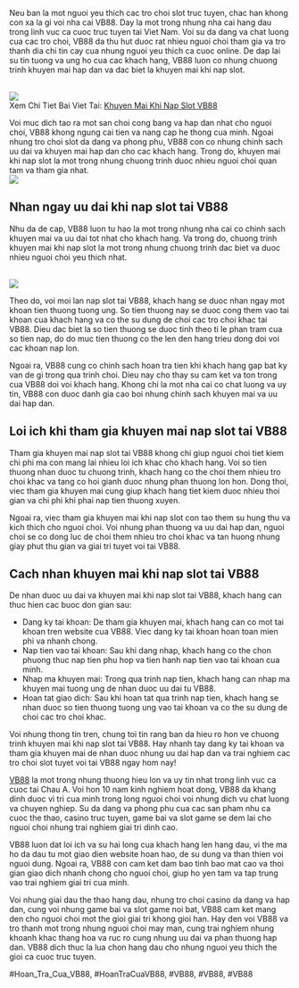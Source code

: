 <p>
		Neu ban la mot nguoi yeu thich cac tro choi slot truc tuyen, chac han khong con xa la gi voi nha cai VB88. Day la mot trong nhung nha cai hang dau trong linh vuc ca cuoc truc tuyen tai Viet Nam. Voi su da dang va chat luong cua cac tro choi, VB88 da thu hut duoc rat nhieu nguoi choi tham gia va tro thanh dia chi tin cay cua nhung nguoi yeu thich ca cuoc online. De dap lai su tin tuong va ung ho cua cac khach hang, VB88 luon co nhung chuong trinh khuyen mai hap dan va dac biet la khuyen mai khi nap slot.
	</p><br><img src="https://vb88.onl/wp-content/uploads/2025/03/chuong-trinh-khuyen-mai-khi-nap-casino-hot-nhat-2025.webp"></br>
Xem Chi Tiet Bai Viet Tai: <a href="https://vb88.onl/khuyen-mai-khi-nap-slot/">Khuyen Mai Khi Nap Slot VB88</a><p>
		Voi muc dich tao ra mot san choi cong bang va hap dan nhat cho nguoi choi, VB88 khong ngung cai tien va nang cap he thong cua minh. Ngoai nhung tro choi slot da dang va phong phu, VB88 con co nhung chinh sach uu dai va khuyen mai hap dan cho cac khach hang. Trong do, khuyen mai khi nap slot la mot trong nhung chuong trinh duoc nhieu nguoi choi quan tam va tham gia nhat.
	<br><img src="https://vb88.onl/wp-content/uploads/2025/03/hoan-tra-cua-vb8-cuoc-cang-chay-tien-ve-cang-khung.webp"></br><h2>Nhan ngay uu dai khi nap slot tai VB88</h2><p>
		Nhu da de cap, VB88 luon tu hao la mot trong nhung nha cai co chinh sach khuyen mai va uu dai tot nhat cho khach hang. Va trong do, chuong trinh khuyen mai khi nap slot la mot trong nhung chuong trinh dac biet va duoc nhieu nguoi choi yeu thich nhat.
	</p><br><img src="https://vb88.onl/wp-content/uploads/2025/03/dieu-kien-bet-thu-can-nam-trong-chuong-trinh-khuyen-mai-khi-nap-slot.webp"></br><p>
		Theo do, voi moi lan nap slot tai VB88, khach hang se duoc nhan ngay mot khoan tien thuong tuong ung. So tien thuong nay se duoc cong them vao tai khoan cua khach hang va co the su dung de choi cac tro choi khac tai VB88. Dieu dac biet la so tien thuong se duoc tinh theo ti le phan tram cua so tien nap, do do muc tien thuong co the len den hang trieu dong doi voi cac khoan nap lon.
	<p>
		Ngoai ra, VB88 cung co chinh sach hoan tra tien khi khach hang gap bat ky van de gi trong qua trinh choi. Dieu nay cho thay su cam ket va ton trong cua VB88 doi voi khach hang. Khong chi la mot nha cai co chat luong va uy tin, VB88 con duoc danh gia cao boi nhung chinh sach khuyen mai va uu dai hap dan.
	</p><h2>Loi ich khi tham gia khuyen mai nap slot tai VB88</h2><p>
		Tham gia khuyen mai nap slot tai VB88 khong chi giup nguoi choi tiet kiem chi phi ma con mang lai nhieu loi ich khac cho khach hang. Voi so tien thuong nhan duoc tu chuong trinh, khach hang co the choi them nhieu tro choi khac va tang co hoi gianh duoc nhung phan thuong lon hon. Dong thoi, viec tham gia khuyen mai cung giup khach hang tiet kiem duoc nhieu thoi gian va chi phi khi phai nap tien thuong xuyen.
	<p>
		Ngoai ra, viec tham gia khuyen mai khi nap slot con tao them su hung thu va kich thich cho nguoi choi. Voi nhung phan thuong va uu dai hap dan, nguoi choi se co dong luc de choi them nhieu tro choi khac va tan huong nhung giay phut thu gian va giai tri tuyet voi tai VB88.
	</p><h2>Cach nhan khuyen mai khi nap slot tai VB88</h2><p>
		De nhan duoc uu dai va khuyen mai khi nap slot tai VB88, khach hang can thuc hien cac buoc don gian sau:
	</p><ul>
<li>
			Dang ky tai khoan: De tham gia khuyen mai, khach hang can co mot tai khoan tren website cua VB88. Viec dang ky tai khoan hoan toan mien phi va nhanh chong.
		</li>
<li>
			Nap tien vao tai khoan: Sau khi dang nhap, khach hang co the chon phuong thuc nap tien phu hop va tien hanh nap tien vao tai khoan cua minh.
		</li>
<li>
			Nhap ma khuyen mai: Trong qua trinh nap tien, khach hang can nhap ma khuyen mai tuong ung de nhan duoc uu dai tu VB88.
		</li>
<li>
			Hoan tat giao dich: Sau khi hoan tat qua trinh nap tien, khach hang se nhan duoc so tien thuong tuong ung vao tai khoan va co the su dung de choi cac tro choi khac.
		</li>
</ul><p>
		Voi nhung thong tin tren, chung toi tin rang ban da hieu ro hon ve chuong trinh khuyen mai khi nap slot tai VB88. Hay nhanh tay dang ky tai khoan va tham gia khuyen mai de nhan duoc nhung uu dai hap dan va trai nghiem cac tro choi slot tuyet voi tai VB88 ngay hom nay!
	</p><p><a href="https://vb88.onl/">VB88</a> la mot trong nhung thuong hieu lon va uy tin nhat trong linh vuc ca cuoc tai Chau A. Voi hon 10 nam kinh nghiem hoat dong, VB88 da khang dinh duoc vi tri cua minh trong long nguoi choi voi nhung dich vu chat luong va chuyen nghiep. Su da dang va phong phu cua cac san pham nhu ca cuoc the thao, casino truc tuyen, game bai va slot game se dem lai cho nguoi choi nhung trai nghiem giai tri dinh cao.

VB88 luon dat loi ich va su hai long cua khach hang len hang dau, vi the ma ho da dau tu mot giao dien website hoan hao, de su dung va than thien voi nguoi dung. Ngoai ra, VB88 con cam ket dam bao tinh bao mat cao va thoi gian giao dich nhanh chong cho nguoi choi, giup ho yen tam va tap trung vao trai nghiem giai tri cua minh.

Voi nhung giai dau the thao hang dau, nhung tro choi casino da dang va hap dan, cung voi nhung game bai va slot game noi bat, VB88 cam ket mang den cho nguoi choi mot the gioi giai tri khong gioi han. Hay den voi VB88 va tro thanh mot trong nhung nguoi choi may man, cung trai nghiem nhung khoanh khac thang hoa va ruc ro cung nhung uu dai va phan thuong hap dan. VB88 dich thuc la lua chon hang dau cho nhung nguoi yeu thich the gioi ca cuoc truc tuyen.</p>
#Hoan_Tra_Cua_VB88, #HoanTraCuaVB88, #VB88, #VB88, #VB88
